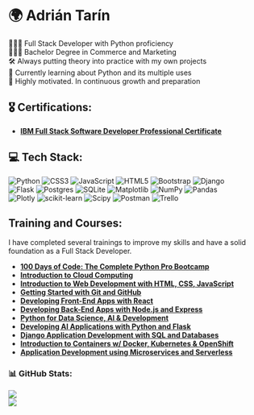 #  🌍 Adrián Tarín
👨🏻‍💻 Full Stack Developer with Python proficiency<br>
👨🏻‍🎓 Bachelor Degree in Commerce and Marketing<br>
🛠️ Always putting theory into practice with my own projects<br>
💭 Currently learning about Python and its multiple uses<br>
💪 Highly motivated. In continuous growth and preparation

## 🎖️ Certifications:
- [**IBM Full Stack Software Developer Professional Certificate**](https://www.coursera.org/account/accomplishments/specialization/7P4HTVJJEJKY)

## 💻 Tech Stack:
![Python](https://img.shields.io/badge/python-3670A0?style=flat&logo=python&logoColor=ffdd54) ![CSS3](https://img.shields.io/badge/css3-%231572B6.svg?style=flat&logo=css3&logoColor=white) ![JavaScript](https://img.shields.io/badge/javascript-%23323330.svg?style=flat&logo=javascript&logoColor=%23F7DF1E) ![HTML5](https://img.shields.io/badge/html5-%23E34F26.svg?style=flat&logo=html5&logoColor=white) ![Bootstrap](https://img.shields.io/badge/bootstrap-%238511FA.svg?style=flat&logo=bootstrap&logoColor=white) ![Django](https://img.shields.io/badge/django-%23092E20.svg?style=flat&logo=django&logoColor=white) <br> ![Flask](https://img.shields.io/badge/flask-%23000.svg?style=flat&logo=flask&logoColor=white) ![Postgres](https://img.shields.io/badge/postgres-%23316192.svg?style=flat&logo=postgresql&logoColor=white) ![SQLite](https://img.shields.io/badge/sqlite-%2307405e.svg?style=flat&logo=sqlite&logoColor=white) ![Matplotlib](https://img.shields.io/badge/Matplotlib-%23ffffff.svg?style=flat&logo=Matplotlib&logoColor=black) ![NumPy](https://img.shields.io/badge/numpy-%23013243.svg?style=flat&logo=numpy&logoColor=white) ![Pandas](https://img.shields.io/badge/pandas-%23150458.svg?style=flat&logo=pandas&logoColor=white) <br> ![Plotly](https://img.shields.io/badge/Plotly-%233F4F75.svg?style=flat&logo=plotly&logoColor=white) ![scikit-learn](https://img.shields.io/badge/scikit--learn-%23F7931E.svg?style=flat&logo=scikit-learn&logoColor=white) ![Scipy](https://img.shields.io/badge/SciPy-%230C55A5.svg?style=flat&logo=scipy&logoColor=%white) ![Postman](https://img.shields.io/badge/Postman-FF6C37?style=flat&logo=postman&logoColor=white) ![Trello](https://img.shields.io/badge/Trello-%23026AA7.svg?style=flat&logo=Trello&logoColor=white)

## Training and Courses:
I have completed several trainings to improve my skills and have a solid foundation as a Full Stack Developer.

- [**100 Days of Code: The Complete Python Pro Bootcamp**](https://www.udemy.com/certificate/UC-6deb97a6-0911-4275-8867-4caf4bda7b85/)
- [**Introduction to Cloud Computing**](https://www.coursera.org/account/accomplishments/verify/AGL3NMF8WD76)
- [**Introduction to Web Development with HTML, CSS, JavaScript**](https://www.coursera.org/account/accomplishments/verify/KSBQM46WU9RJ)
- [**Getting Started with Git and GitHub**](https://www.coursera.org/account/accomplishments/verify/CN639ZEFD8BC)
- [**Developing Front-End Apps with React**](https://www.coursera.org/account/accomplishments/verify/9HWKBHTK2A5E)
- [**Developing Back-End Apps with Node.js and Express**](https://www.coursera.org/account/accomplishments/verify/AF7F2A8WTE94)
- [**Python for Data Science, AI & Development**](https://www.coursera.org/account/accomplishments/verify/EK7CY9TV42LY)
- [**Developing AI Applications with Python and Flask**](https://www.coursera.org/account/accomplishments/verify/L7KQHSERL4RA)
- [**Django Application Development with SQL and Databases**](https://www.coursera.org/account/accomplishments/verify/ZT9Z4DLWBP8W)
- [**Introduction to Containers w/ Docker, Kubernetes & OpenShift**](https://www.coursera.org/account/accomplishments/verify/SFRH78M45JHN)
- [**Application Development using Microservices and Serverless**](https://www.coursera.org/account/accomplishments/verify/C5PCCBA2NXRC)
  
### 📊 GitHub Stats:
![](https://github-readme-stats.vercel.app/api?username=tarintrader&theme=nightowl&hide_border=false&include_all_commits=true&count_private=true)<br/>
![](https://github-readme-stats.vercel.app/api/top-langs/?username=tarintrader&theme=nightowl&hide_border=false&include_all_commits=true&count_private=true&layout=compact)

